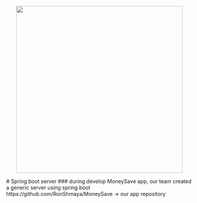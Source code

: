 <p align="center"><img src="main/money_save.PNG" height="450" width="450"></p>
# Spring boot server 
### during develop MoneySave app, our team created a generic server using spring boot
https://github.com/RonShmaya/MoneySave -> our app repository
</br>



